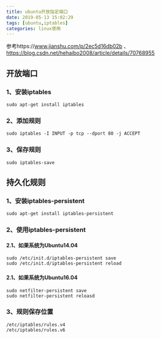 ```yaml
---
title: ubuntu开放指定端口
date: 2019-05-13 15:02:29
tags: [ubuntu,iptables]
categories: linux使用
---
```


参考https://www.jianshu.com/p/2ec5d16db02b 、 https://blog.csdn.net/hehaibo2008/article/details/70768955

##  开放端口

### 1、安装iptables

```shell
sudo apt-get install iptables
```

### 2、添加规则

```shell
sudo iptables -I INPUT -p tcp --dport 80 -j ACCEPT
```

<!-- more -->

### 3、保存规则

```shell
sudo iptables-save
```

## 持久化规则

### 1、安装iptables-persistent

```shell
sudo apt-get install iptables-persistent
```

### 2、使用iptables-persistent

#### 2.1、如果系统为Ubuntu14.04

```shell
sudo /etc/init.d/iptables-persistent save
sudo /etc/init.d/iptables-persistent reload
```

#### 2.1、如果系统为Ubuntu16.04

```shell
sudo netfilter-persistent save
sudo netfilter-persistent reloasd
```

### 3、规则保存位置

```shell
/etc/iptables/rules.v4
/etc/iptables/rules.v6
```

